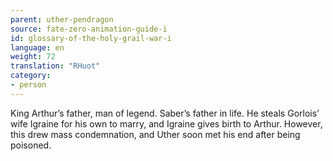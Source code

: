 ```yaml
---
parent: uther-pendragon
source: fate-zero-animation-guide-i
id: glossary-of-the-holy-grail-war-i
language: en
weight: 72
translation: "RHuot"
category:
- person
---
```


King Arthur’s father, man of legend. Saber’s father in life. He steals Gorlois’ wife Igraine for his own to marry, and Igraine gives birth to Arthur. However, this drew mass condemnation, and Uther soon met his end after being poisoned.
